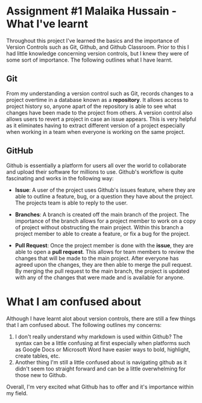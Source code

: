 # Assignment #1 Malaika Hussain - What I've learnt

Throughout this project I've learned the basics and the importance of Version Controls such as Git, Github, and Github Classroom.
Prior to this I had little knowledge concerning version controls, but I knew they were of some sort of importance. 
The following outlines what I have learnt.

## Git

From my understanding a version control such as Git, records changes to a project overtime in a database known as a **repository**.
It allows access to project history so, anyone apart of the repository is able to see what changes have been made to the project from others.
A version control also allows users to revert a project in case an issue appears. 
This is very helpful as it eliminates having to extract different version of a project especially when working in a team when everyone is working on the same project.

## GitHub

Github is essentially a platform for users all over the world to collaborate and upload their software for millions to use. Github's workflow is quite fascinating and works in the following way:

- **Issue**: A user of the project uses Github's issues feature, where they are able to outline a feature, bug, or a question they have about the project. The projects team is able to reply to the user.

- **Branches**: A branch is created off the main branch of the project. The importance of the branch allows for a project member to work on a copy of project without obstructing the main project. Within this branch a project member to able to create a feature, or fix a bug for the project.

- **Pull Request**: Once the project member is done with the **issue**, they are able to open a **pull request**. This allows for team members to review the changes that will be made to the main project. After everyone has agreed upon the changes, they are then able to merge the pull request. By merging the pull request to the main branch, the project is updated with any of the changes that were made and is available for anyone.

# What I am confused about

Although I have learnt alot about version controls, there are still a few things that I am confused about.
The following outlines my concerns:

1. I don't really understand why markdown is used within Github? The syntax can be a little confusing at first especially when platforms such as Google Docs or Microsoft Word have easier ways to bold, highlight, create tables, etc. 
2. Another thing I'm still a little confused about is navigating github as it didn't seem too straight forward and can be a little overwhelming for those new to Github.

Overall, I'm very excited what Github has to offer and it's importance within my field.


